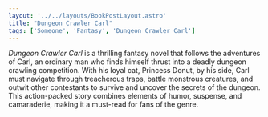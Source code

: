```yaml
---
layout: '../../layouts/BookPostLayout.astro' 
title: "Dungeon Crawler Carl"
tags: ['Someone', 'Fantasy', 'Dungeon Crawler Carl']
---
```

*Dungeon Crawler Carl* is a thrilling fantasy novel that follows the adventures of Carl, an ordinary man who finds himself thrust into a deadly dungeon crawling competition. With his loyal cat, Princess Donut, by his side, Carl must navigate through treacherous traps, battle monstrous creatures, and outwit other contestants to survive and uncover the secrets of the dungeon. This action-packed story combines elements of humor, suspense, and camaraderie, making it a must-read for fans of the genre.